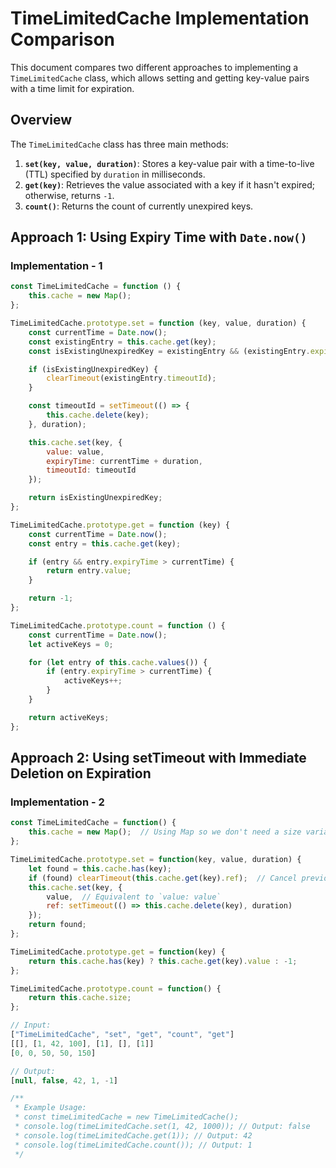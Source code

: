 # TimeLimitedCache Implementation Comparison

This document compares two different approaches to implementing a `TimeLimitedCache` class, which allows setting and getting key-value pairs with a time limit for expiration.

## Overview

The `TimeLimitedCache` class has three main methods:

1. **`set(key, value, duration)`**: Stores a key-value pair with a time-to-live (TTL) specified by `duration` in milliseconds.
2. **`get(key)`**: Retrieves the value associated with a key if it hasn't expired; otherwise, returns `-1`.
3. **`count()`**: Returns the count of currently unexpired keys.

## Approach 1: Using Expiry Time with `Date.now()`

### Implementation - 1

```javascript
const TimeLimitedCache = function () {
    this.cache = new Map();
};

TimeLimitedCache.prototype.set = function (key, value, duration) {
    const currentTime = Date.now();
    const existingEntry = this.cache.get(key);
    const isExistingUnexpiredKey = existingEntry && (existingEntry.expiryTime > currentTime);

    if (isExistingUnexpiredKey) {
        clearTimeout(existingEntry.timeoutId);
    }

    const timeoutId = setTimeout(() => {
        this.cache.delete(key);
    }, duration);

    this.cache.set(key, {
        value: value,
        expiryTime: currentTime + duration,
        timeoutId: timeoutId
    });

    return isExistingUnexpiredKey;
};

TimeLimitedCache.prototype.get = function (key) {
    const currentTime = Date.now();
    const entry = this.cache.get(key);

    if (entry && entry.expiryTime > currentTime) {
        return entry.value;
    }

    return -1;
};

TimeLimitedCache.prototype.count = function () {
    const currentTime = Date.now();
    let activeKeys = 0;

    for (let entry of this.cache.values()) {
        if (entry.expiryTime > currentTime) {
            activeKeys++;
        }
    }

    return activeKeys;
};
```

## Approach 2: Using setTimeout with Immediate Deletion on Expiration

### Implementation - 2

```javascript
const TimeLimitedCache = function() {
    this.cache = new Map();  // Using Map so we don't need a size variable
};

TimeLimitedCache.prototype.set = function(key, value, duration) {
    let found = this.cache.has(key);
    if (found) clearTimeout(this.cache.get(key).ref);  // Cancel previous timeout
    this.cache.set(key, {
        value,  // Equivalent to `value: value`
        ref: setTimeout(() => this.cache.delete(key), duration)
    });
    return found;
};

TimeLimitedCache.prototype.get = function(key) {
    return this.cache.has(key) ? this.cache.get(key).value : -1;
};

TimeLimitedCache.prototype.count = function() {
    return this.cache.size;
};

// Input:
["TimeLimitedCache", "set", "get", "count", "get"]
[[], [1, 42, 100], [1], [], [1]]
[0, 0, 50, 50, 150]

// Output:
[null, false, 42, 1, -1]

/**
 * Example Usage:
 * const timeLimitedCache = new TimeLimitedCache();
 * console.log(timeLimitedCache.set(1, 42, 1000)); // Output: false
 * console.log(timeLimitedCache.get(1)); // Output: 42
 * console.log(timeLimitedCache.count()); // Output: 1
 */